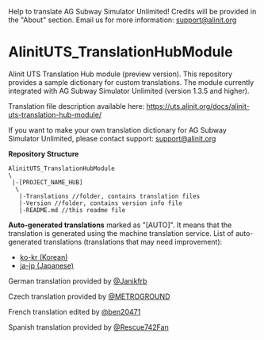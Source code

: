 Help to translate AG Subway Simulator Unlimited! Credits will be provided in the "About" section. Email us for more information: support@alinit.org

# AlinitUTS_TranslationHubModule
Alinit UTS Translation Hub module (preview version). This repository provides a sample dictionary for custom translations.
The module currently integrated with AG Subway Simulator Unlimited (version 1.3.5 and higher).

Translation file description available here: https://uts.alinit.org/docs/alinit-uts-translation-hub-module/

If you want to make your own translation dictionary for AG Subway Simulator Unlimited, please contact support: support@alinit.org

**Repository Structure**
```
AlinitUTS_TranslationHubModule
\
 |-[PROJECT_NAME_HUB]
  \
   |-Translations //folder, contains translation files 
   |-Version //folder, contains version info file
   |-README.md //this readme file
```


**Auto-generated translations** marked as "[AUTO]". It means that the translation is generated using the machine translation service.
List of auto-generated translations (translations that may need improvement):

- [ko-kr (Korean)](https://github.com/nitro577/AlinitUTS_TranslationHubModule/blob/main/Translations/ko-kr.utsdata)
- [ja-jp (Japanese)](https://github.com/nitro577/AlinitUTS_TranslationHubModule/blob/main/Translations/ja-jp.utsdata)

German translation provided by [@Janikfrb](https://github.com/Janikfrb)

Czech translation provided by [@METROGROUND](https://github.com/METROGROUND)

French translation edited by [@ben20471](https://github.com/ben20471)

Spanish translation provided by [@Rescue742Fan](https://github.com/Rescue742Fan)
